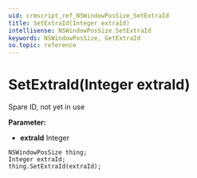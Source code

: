 ```yaml
---
uid: crmscript_ref_NSWindowPosSize_SetExtraId
title: SetExtraId(Integer extraId)
intellisense: NSWindowPosSize.SetExtraId
keywords: NSWindowPosSize, GetExtraId
so.topic: reference
---
```


# SetExtraId(Integer extraId)

Spare ID, not yet in use

**Parameter:** 
* **extraId** Integer

```crmscript
NSWindowPosSize thing;
Integer extraId;
thing.SetExtraId(extraId);
```

